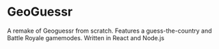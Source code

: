 # GeoGuessr
A remake of Geoguessr from scratch. Features a guess-the-country and Battle Royale gamemodes. Written in React and Node.js